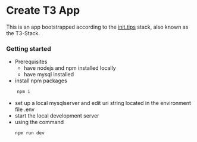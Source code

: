 # Create T3 App

This is an app bootstrapped according to the [init.tips](https://init.tips) stack, also known as the T3-Stack.
### Getting started
 - Prerequisites 
    - have nodejs and npm installed locally
    - have mysql installed 
 - install npm packages

```bash
    npm i 
```
- set up a local mysqlserver and edit uri string located in the environment file .env
- start the local development server
- using the command 
  ```bash
  npm run dev 
  ``` 
